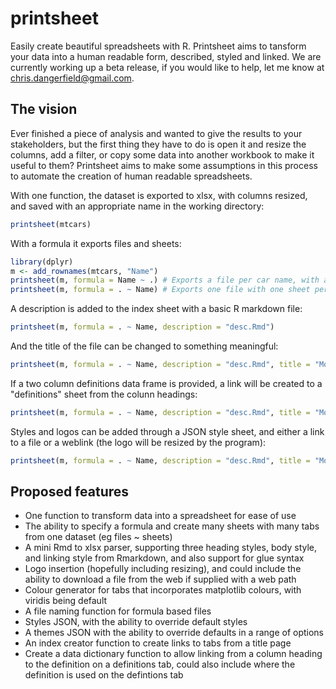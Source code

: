 # printsheet
Easily create beautiful spreadsheets with R. Printsheet aims to tansform your data into a human readable form, described, styled and linked. We are currently working up a beta release, if you would like to help, let me know at chris.dangerfield@gmail.com.

## The vision
Ever finished a piece of analysis and wanted to give the results to your stakeholders, but the first thing they have to do is open it and resize the columns, add a filter, or copy some data into another workbook to make it useful to them? Printsheet aims to make some assumptions in this process to automate the creation of human readable spreadsheets.

With one function, the dataset is exported to xlsx, with columns resized, and saved with an appropriate name in the working directory:
```R
printsheet(mtcars)
```
With a formula it exports files and sheets:
```R
library(dplyr)
m <- add_rownames(mtcars, "Name")
printsheet(m, formula = Name ~ .) # Exports a file per car name, with all data on one sheet
printsheet(m, formula = . ~ Name) # Exports one file with one sheet per car name, and an index sheet
```

A description is added to the index sheet with a basic R markdown file:
```R
printsheet(m, formula = . ~ Name, description = "desc.Rmd")
```

And the title of the file can be changed to something meaningful:
```R
printsheet(m, formula = . ~ Name, description = "desc.Rmd", title = "Motor Trend Car Road Tests")
```

If a two column definitions data frame is provided, a link will be created to a "definitions" sheet from the colunn headings:
```R
printsheet(m, formula = . ~ Name, description = "desc.Rmd", title = "Motor Trend Car Road Tests", definitions = mtcars_defs)
```
Styles and logos can be added through a JSON style sheet, and either a link to a file or a weblink (the logo will be resized by the program):
```R
printsheet(m, formula = . ~ Name, description = "desc.Rmd", title = "Motor Trend Car Road Tests", definitions = mtcars_defs, logo = "https://web-link-to-logo.png", styles = "path-to-local-style-sheet.json")
```


## Proposed features
* One function to transform data into a spreadsheet for ease of use
* The ability to specify a formula and create many sheets with many tabs from one dataset (eg files ~ sheets)
* A mini Rmd to xlsx parser, supporting three heading styles, body style, and linking style from Rmarkdown, and also support for glue syntax
* Logo insertion (hopefully including resizing), and could include the ability to download a file from the web if supplied with a web path
* Colour generator for tabs that incorporates matplotlib colours, with viridis being default
* A file naming function for formula based files
* Styles JSON, with the ability to override default styles
* A themes JSON with the ability to override defaults in a range of options
* An index creator function to create links to tabs from a title page
* Create a data dictionary function to allow linking from a column heading to the definition on a definitions tab, could also include where the definition is used on the defintions tab

